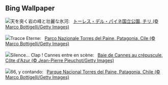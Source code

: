 ## Bing Wallpaper
![](https://www.bing.com/th?id=OHR.TorresChile_JA-JP1840046415_UHD.jpg&w=1000)天を突く岩の峰と壮麗な氷河:&nbsp;&ensp;[トーレス・デル・パイネ国立公園, チリ (© Marco Bottigelli/Getty Images)](https://www.bing.com/th?id=OHR.TorresChile_JA-JP1840046415_UHD.jpg)
<br><br/>
![](https://www.bing.com/th?id=OHR.TorresChile_IT-IT3039649288_UHD.jpg&w=1000)Tracce Eterne:&nbsp;&ensp;[Parco Nazionale Torres del Paine, Patagonia, Cile (© Marco Bottigelli/Getty Images)](https://www.bing.com/th?id=OHR.TorresChile_IT-IT3039649288_UHD.jpg)
<br><br/>
![](https://www.bing.com/th?id=OHR.CannesFilmFestival_FR-FR6520718255_UHD.jpg&w=1000)Silence… Clap ! Cannes entre en scène:&nbsp;&ensp;[Baie de Cannes au crépuscule, Côte d'Azur (© Jean-Pierre Pieuchot/Getty Images)](https://www.bing.com/th?id=OHR.CannesFilmFestival_FR-FR6520718255_UHD.jpg)
<br><br/>
![](https://www.bing.com/th?id=OHR.TorresChile_ES-ES1426138638_UHD.jpg&w=1000)66, y contando:&nbsp;&ensp;[Parque Nacional Torres del Paine, Patagonia, Chile (© Marco Bottigelli/Getty Images)](https://www.bing.com/th?id=OHR.TorresChile_ES-ES1426138638_UHD.jpg)
<br><br/>
